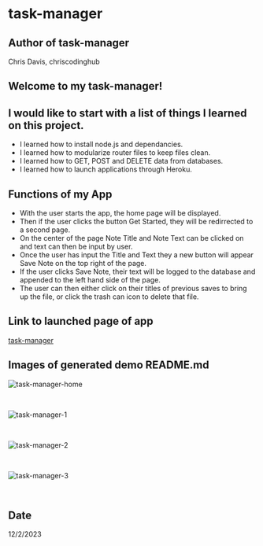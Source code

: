 # task-manager

## Author of task-manager
Chris Davis, chriscodinghub

## Welcome to my task-manager!


## I would like to start with a list of things I learned on this project.

+ I learned how to install node.js and dependancies.
+ I learned how to modularize router files to keep files clean.
+ I learned how to GET, POST and DELETE data from databases.
+ I learned how to launch applications through Heroku.

## Functions of my App
+ With the user starts the app, the home page will be displayed.
+ Then if the user clicks the button Get Started, they will be redirrected to a second page.
+ On the center of the page Note Title and Note Text can be clicked on and text can then be input by user.
+ Once the user has input the Title and Text they a new button will appear Save Note on the top right of the page.
+ If the user clicks Save Note, their text will be logged to the database and appended to the left hand side of the page.
+ The user can then either click on their titles of previous saves to bring up the file, or click the trash can icon to delete that file.



## Link to launched page of app
[task-manager](href:https://tranquil-fjord-76934-09eed02c4374.herokuapp.com/)


## Images of generated demo README.md

![task-manager-home](https://github.com/chriscodinghub/task-manager/assets/144561170/a305f8c0-293a-4f4b-8cc1-c7d96579d9a8)

<br>

![task-manager-1](https://github.com/chriscodinghub/task-manager/assets/144561170/afe1dfd7-6357-4729-95b7-ad185639ee43)

<br>

![task-manager-2](https://github.com/chriscodinghub/task-manager/assets/144561170/35793162-da4f-4ad0-bf36-7dcc9b621afb)

<br>

![task-manager-3](https://github.com/chriscodinghub/task-manager/assets/144561170/aefddb06-65b8-4912-b6a4-e64849ecada1)

<br>



## Date
12/2/2023
